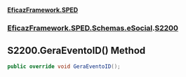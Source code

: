 #### [EficazFramework.SPED](EficazFrameworkSPED.md 'EficazFramework SPED')
### [EficazFramework.SPED.Schemas.eSocial](EficazFramework.SPED.Schemas.eSocial.md 'EficazFramework.SPED.Schemas.eSocial').[S2200](EficazFramework.SPED.Schemas.eSocial/S2200.md 'EficazFramework.SPED.Schemas.eSocial.S2200')

## S2200.GeraEventoID() Method

```csharp
public override void GeraEventoID();
```
